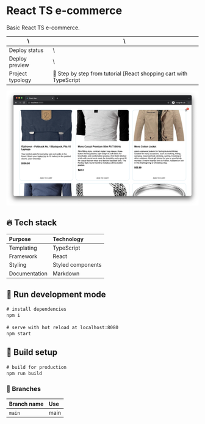 # React TS e-commerce

Basic React TS e-commerce.

| \                | \                                                                                                                                                                      |
|------------------|------------------------------------------------------------------------------------------------------------------------------------------------------------------------|
| Deploy status	         | \ |
| Deploy preview   | \                                                                                                                                              |
| Project typology | 📒 Step by step from tutorial [React shopping cart with TypeScript | React Ecommerce](https://www.youtube.com/watch?v=7NqeSf1c-bw&ab_channel=Weibenfalk) |

![project preview](docs/project-preview.png)

## 🔥 Tech stack

| Purpose               | Technology   |
|:-----------------------|:--------------|
| Templating            | TypeScript      |
| Framework            | React      |
| Styling               | Styled components |
| Documentation         | Markdown     |

## 🌊 Run development mode

```shell
# install dependencies
npm i

# serve with hot reload at localhost:8080
npm start
```

## 🧳 Build setup

```shell
# build for production
npm run build
```

### 🌿 Branches

| Branch name           | Use           |
|:----------------------|:--------------|
| `main`                | main    |
